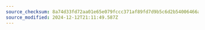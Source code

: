```yaml
---
source_checksum: 8a74d33fd72aa01e65e079fccc371af89fd7d9b5c6d2b54006466a14162141f0
source_modified: 2024-12-12T21:11:49.587Z
---
```


